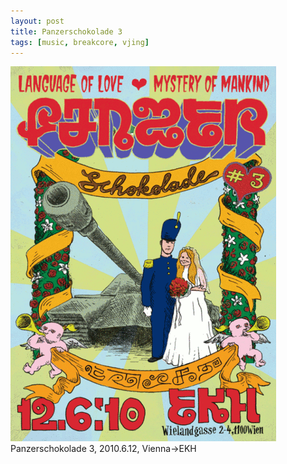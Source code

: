 ```yaml
---
layout: post
title: Panzerschokolade 3
tags: [music, breakcore, vjing]
---
```

![panzerschokolade 3 flyer](/img/panzerschokolade_3.gif)  
Panzerschokolade 3, 2010.6.12, Vienna->EKH
